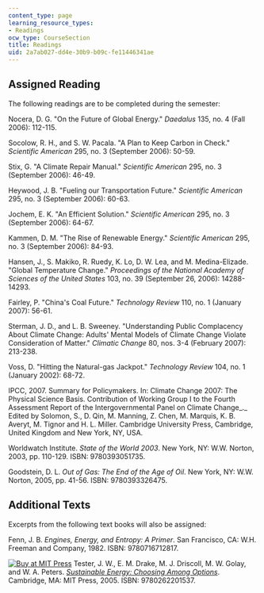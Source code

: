 ```yaml
---
content_type: page
learning_resource_types:
- Readings
ocw_type: CourseSection
title: Readings
uid: 2a7ab027-dd4e-30b9-b09c-fe11446341ae
---
```


Assigned Reading
----------------

The following readings are to be completed during the semester:

Nocera, D. G. "On the Future of Global Energy." _Daedalus_ 135, no. 4 (Fall 2006): 112-115.

Socolow, R. H., and S. W. Pacala. "A Plan to Keep Carbon in Check." _Scientific American_ 295, no. 3 (September 2006): 50-59.

Stix, G. "A Climate Repair Manual." _Scientific American_ 295, no. 3 (September 2006): 46-49.

Heywood, J. B. "Fueling our Transportation Future." _Scientific American_ 295, no. 3 (September 2006): 60-63.

Jochem, E. K. "An Efficient Solution." _Scientific American_ 295, no. 3 (September 2006): 64-67.

Kammen, D. M. "The Rise of Renewable Energy." _Scientific American_ 295, no. 3 (September 2006): 84-93.

Hansen, J., S. Makiko, R. Ruedy, K. Lo, D. W. Lea, and M. Medina-Elizade. "Global Temperature Change." _Proceedings of the National Academy of Sciences of the United States_ 103, no. 39 (September 26, 2006): 14288-14293.

Fairley, P. "China's Coal Future." _Technology Review_ 110, no. 1 (January 2007): 56-61.

Sterman, J. D., and L. B. Sweeney. "Understanding Public Complacency About Climate Change: Adults' Mental Models of Climate Change Violate Consideration of Matter." _Climatic Change_ 80, nos. 3-4 (February 2007): 213-238.

Voss, D. "Hitting the Natural-gas Jackpot." _Technology Review_ 104, no. 1 (January 2002): 68-72.

IPCC, 2007. Summary for Policymakers. In: Climate Change 2007: The Physical Science Basis. Contribution of Working Group I to the Fourth Assessment Report of the Intergovernmental Panel on Climate Change_._ Edited by Solomon, S., D. Qin, M. Manning, Z. Chen, M. Marquis, K. B. Averyt, M. Tignor and H. L. Miller. Cambridge University Press, Cambridge, United Kingdom and New York, NY, USA.

Worldwatch Institute. _State of the World 2003_. New York, NY: W.W. Norton, 2003, pp. 110-129. ISBN: 9780393051735.

Goodstein, D. L. _Out of Gas: The End of the Age of Oil_. New York, NY: W.W. Norton, 2005, pp. 41-56. ISBN: 9780393326475.

Additional Texts
----------------

Excerpts from the following text books will also be assigned:

Fenn, J. B. _Engines, Energy, and Entropy: A Primer_. San Francisco, CA: W.H. Freeman and Company, 1982. ISBN: 9780716712817.

[![Buy at MIT Press](/images/mp_logo.gif)](https://mitpress.mit.edu/9780262201537) Tester, J. W., E. M. Drake, M. J. Driscoll, M. W. Golay, and W. A. Peters. [_Sustainable Energy: Choosing Among Options_](https://mitpress.mit.edu/9780262201537). Cambridge, MA: MIT Press, 2005. ISBN: 9780262201537.